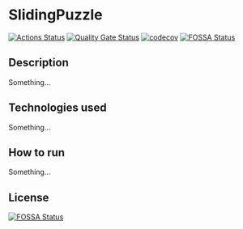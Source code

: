 # SlidingPuzzle

[![Actions Status](https://github.com/PabloGarciaFernandez/SlidingPuzzle/actions/workflows/ci.yml/badge.svg)](https://github.com/PabloGarciaFernandez/SlidingPuzzle/actions)
[![Quality Gate Status](https://sonarcloud.io/api/project_badges/measure?project=PabloGarciaFernandez_SlidingPuzzle&metric=alert_status)](https://sonarcloud.io/summary/new_code?id=PabloGarciaFernandez_SlidingPuzzle)
[![codecov](https://codecov.io/gh/PabloGarciaFernandez/SlidingPuzzle/branch/main/graph/badge.svg?token=CTQG23T7OY)](https://codecov.io/gh/PabloGarciaFernandez/SlidingPuzzle)
[![FOSSA Status](https://app.fossa.com/api/projects/git%2Bgithub.com%2FPabloGarciaFernandez%2FSlidingPuzzle.svg?type=shield)](https://app.fossa.com/projects/git%2Bgithub.com%2FPabloGarciaFernandez%2FSlidingPuzzle?ref=badge_shield)


## Description

Something...


## Technologies used

Something...


## How to run

Something...

## License
[![FOSSA Status](https://app.fossa.com/api/projects/git%2Bgithub.com%2FPabloGarciaFernandez%2FSlidingPuzzle.svg?type=large)](https://app.fossa.com/projects/git%2Bgithub.com%2FPabloGarciaFernandez%2FSlidingPuzzle?ref=badge_large)